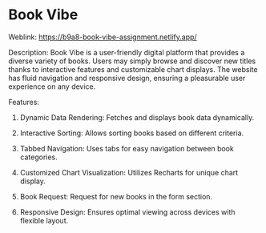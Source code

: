 # Book Vibe

Weblink: https://b9a8-book-vibe-assignment.netlify.app/

Description: Book Vibe is a user-friendly digital platform that provides a diverse variety of books. Users may simply browse and discover new titles thanks to interactive features and customizable chart displays. The website has fluid navigation and responsive design, ensuring a pleasurable user experience on any device.

Features:

1. Dynamic Data Rendering: Fetches and displays book data dynamically.

2. Interactive Sorting: Allows sorting books based on different criteria.

3. Tabbed Navigation: Uses tabs for easy navigation between book categories.

4. Customized Chart Visualization: Utilizes Recharts for unique chart display.
  
5. Book Request: Request for new books in the form section.

6. Responsive Design: Ensures optimal viewing across devices with flexible layout.
